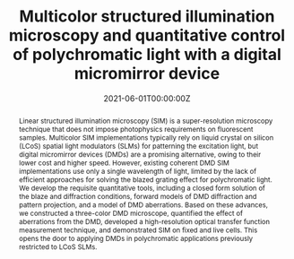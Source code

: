 ---
title: "Multicolor structured illumination microscopy and quantitative control of polychromatic light with a digital micromirror device"
authors:
- Peter T. Brown
- Rory Kruithoff
- Gregory J. Seedorf
- Douglas P. Shepherd
date: "2021-06-01T00:00:00Z"
doi: "10.1364/BOE.422703"

# Schedule page publish date (NOT publication's date).
publishDate: "2017-01-01T00:00:00Z"

# Publication type.
# Legend: 0 = Uncategorized; 1 = Conference paper; 2 = Journal article;
# 3 = Preprint / Working Paper; 4 = Report; 5 = Book; 6 = Book section;
# 7 = Thesis; 8 = Patent
publication_types: ["2"]

# Publication name and optional abbreviated publication name.
publication: "*Biomedical Optics Express*, <b>12</b> 6 (2021)"
publication_short: ""

abstract: "Linear structured illumination microscopy (SIM) is a super-resolution microscopy technique that does not impose photophysics requirements on fluorescent samples. Multicolor SIM implementations typically rely on liquid crystal on silicon (LCoS) spatial light modulators (SLMs) for patterning the excitation light, but digital micromirror devices (DMDs) are a promising alternative, owing to their lower cost and higher speed. However, existing coherent DMD SIM implementations use only a single wavelength of light, limited by the lack of efficient approaches for solving the blazed grating effect for polychromatic light. We develop the requisite quantitative tools, including a closed form solution of the blaze and diffraction conditions, forward models of DMD diffraction and pattern projection, and a model of DMD aberrations. Based on these advances, we constructed a three-color DMD microscope, quantified the effect of aberrations from the DMD, developed a high-resolution optical transfer function measurement technique, and demonstrated SIM on fixed and live cells. This opens the door to applying DMDs in polychromatic applications previously restricted to LCoS SLMs."

# Summary. An optional shortened abstract.
summary:

tags:
- Source Themes
featured: false

# links:
# - name: ""
#   url: ""
url_preprint: 'https://www.biorxiv.org/content/10.1101/2020.07.27.223941'
url_pdf: ''
url_code: ''
url_dataset: ''
url_poster: ''
url_project: ''
url_slides: ''
url_source: ''
url_video: ''

# Featured image
# To use, add an image named `featured.jpg/png` to your page's folder.
image:
  caption: 'Image credit: [**Unsplash**](https://unsplash.com/photos/jdD8gXaTZsc)'
  focal_point: ""
  preview_only: false

# Associated Projects (optional).
#   Associate this publication with one or more of your projects.
#   Simply enter your project's folder or file name without extension.
#   E.g. `internal-project` references `content/project/internal-project/index.md`.
#   Otherwise, set `projects: []`.
projects: []
---